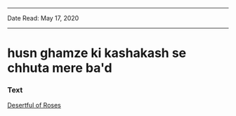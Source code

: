 
---

Date Read: May 17, 2020

---


# husn ghamze ki kashakash se chhuta mere ba'd


### Text

[Desertful of Roses](http://www.columbia.edu/itc/mealac/pritchett/00ghalib/057/index_057.html)

